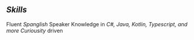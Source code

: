 ## _Skills_
Fluent _Spanglish_ Speaker
Knowledge in _C#, Java, Kotlin, Typescript, and more_
_Curiousity_ driven
